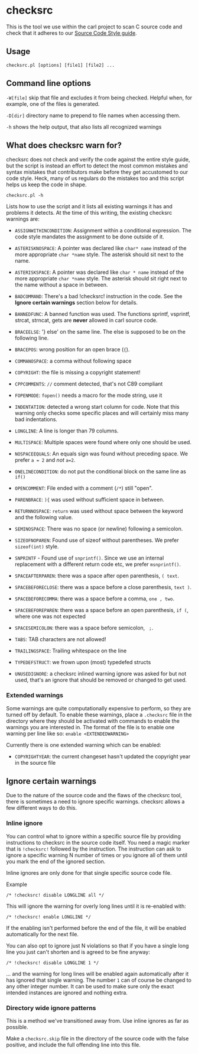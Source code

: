 # checksrc

This is the tool we use within the carl project to scan C source code and
check that it adheres to our [Source Code Style guide](CODE_STYLE.md).

## Usage

    checksrc.pl [options] [file1] [file2] ...

## Command line options

`-W[file]` skip that file and excludes it from being checked. Helpful
when, for example, one of the files is generated.

`-D[dir]` directory name to prepend to file names when accessing them.

`-h` shows the help output, that also lists all recognized warnings

## What does checksrc warn for?

checksrc does not check and verify the code against the entire style guide,
but the script is instead an effort to detect the most common mistakes and
syntax mistakes that contributors make before they get accustomed to our code
style. Heck, many of us regulars do the mistakes too and this script helps us
keep the code in shape.

    checksrc.pl -h

Lists how to use the script and it lists all existing warnings it has and
problems it detects. At the time of this writing, the existing checksrc
warnings are:

- `ASSIGNWITHINCONDITION`: Assignment within a conditional expression. The
  code style mandates the assignment to be done outside of it.

- `ASTERISKNOSPACE`: A pointer was declared like `char* name` instead of the more
   appropriate `char *name` style. The asterisk should sit next to the name.

- `ASTERISKSPACE`: A pointer was declared like `char * name` instead of the
   more appropriate `char *name` style. The asterisk should sit right next to
   the name without a space in between.

- `BADCOMMAND`: There's a bad !checksrc! instruction in the code. See the
   **Ignore certain warnings** section below for details.

- `BANNEDFUNC`: A banned function was used. The functions sprintf, vsprintf,
   strcat, strncat, gets are **never** allowed in carl source code.

- `BRACEELSE`: '} else' on the same line. The else is supposed to be on the
  following line.

- `BRACEPOS`: wrong position for an open brace (`{`).

- `COMMANOSPACE`: a comma without following space

- `COPYRIGHT`: the file is missing a copyright statement!

- `CPPCOMMENTS`: `//` comment detected, that's not C89 compliant

- `FOPENMODE`: `fopen()` needs a macro for the mode string, use it

- `INDENTATION`: detected a wrong start column for code. Note that this
   warning only checks some specific places and will certainly miss many bad
   indentations.

- `LONGLINE`: A line is longer than 79 columns.

- `MULTISPACE`: Multiple spaces were found where only one should be used.

- `NOSPACEEQUALS`: An equals sign was found without preceding space. We prefer
  `a = 2` and *not* `a=2`.

- `ONELINECONDITION`: do not put the conditional block on the same line as `if()`

- `OPENCOMMENT`: File ended with a comment (`/*`) still "open".

- `PARENBRACE`: `){` was used without sufficient space in between.

- `RETURNNOSPACE`: `return` was used without space between the keyword and the
   following value.

- `SEMINOSPACE`: There was no space (or newline) following a semicolon.

- `SIZEOFNOPAREN`: Found use of sizeof without parentheses. We prefer
  `sizeof(int)` style.

- `SNPRINTF` - Found use of `snprintf()`. Since we use an internal replacement
   with a different return code etc, we prefer `msnprintf()`.

- `SPACEAFTERPAREN`: there was a space after open parenthesis, `( text`.

- `SPACEBEFORECLOSE`: there was a space before a close parenthesis, `text )`.

- `SPACEBEFORECOMMA`: there was a space before a comma, `one , two`.

- `SPACEBEFOREPAREN`: there was a space before an open parenthesis, `if (`,
   where one was not expected

- `SPACESEMICOLON`: there was a space before semicolon, ` ;`.

- `TABS`: TAB characters are not allowed!

- `TRAILINGSPACE`: Trailing whitespace on the line

- `TYPEDEFSTRUCT`: we frown upon (most) typedefed structs

- `UNUSEDIGNORE`: a checksrc inlined warning ignore was asked for but not used,
   that's an ignore that should be removed or changed to get used.

### Extended warnings

Some warnings are quite computationally expensive to perform, so they are
turned off by default. To enable these warnings, place a `.checksrc` file in
the directory where they should be activated with commands to enable the
warnings you are interested in. The format of the file is to enable one
warning per line like so: `enable <EXTENDEDWARNING>`

Currently there is one extended warning which can be enabled:

- `COPYRIGHTYEAR`: the current changeset hasn't updated the copyright year in
   the source file

## Ignore certain warnings

Due to the nature of the source code and the flaws of the checksrc tool, there
is sometimes a need to ignore specific warnings. checksrc allows a few
different ways to do this.

### Inline ignore

You can control what to ignore within a specific source file by providing
instructions to checksrc in the source code itself. You need a magic marker
that is `!checksrc!` followed by the instruction. The instruction can ask to
ignore a specific warning N number of times or you ignore all of them until
you mark the end of the ignored section.

Inline ignores are only done for that single specific source code file.

Example

    /* !checksrc! disable LONGLINE all */

This will ignore the warning for overly long lines until it is re-enabled with:

    /* !checksrc! enable LONGLINE */

If the enabling isn't performed before the end of the file, it will be enabled
automatically for the next file.

You can also opt to ignore just N violations so that if you have a single long
line you just can't shorten and is agreed to be fine anyway:

    /* !checksrc! disable LONGLINE 1 */

... and the warning for long lines will be enabled again automatically after
it has ignored that single warning. The number `1` can of course be changed to
any other integer number. It can be used to make sure only the exact intended
instances are ignored and nothing extra.

### Directory wide ignore patterns

This is a method we've transitioned away from. Use inline ignores as far as
possible.

Make a `checksrc.skip` file in the directory of the source code with the
false positive, and include the full offending line into this file.
